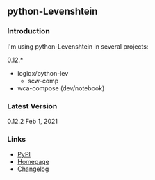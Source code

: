 ## python-Levenshtein

### Introduction

I'm using python-Levenshtein in several projects:

0.12.*

- logiqx/python-lev
  - scw-comp
- wca-compose (dev/notebook)



### Latest Version

0.12.2 Feb 1, 2021



### Links

- [PyPI](https://pypi.org/project/python-Levenshtein/)
- [Homepage](https://github.com/ztane/python-Levenshtein)
- [Changelog](https://pypi.org/project/python-Levenshtein/#changelog)

